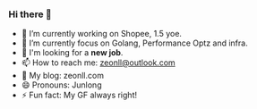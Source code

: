 ### Hi there 👋

<!--
**Jun10ng/Jun10ng** is a ✨ _special_ ✨ repository because its `README.md` (this file) appears on your GitHub profile.

Here are some ideas to get you started:
-->
- 🔭 I’m currently working on Shopee, 1.5 yoe.
- 🌱 I’m currently focus on Golang, Performance Optz and infra.
- 💬 I'm looking for a **new job**.
- 📫 How to reach me: zeonll@outlook.com
- 👀 My blog: zeonll.com
- 😄 Pronouns: Junlong
- ⚡ Fun fact: My GF always right!

